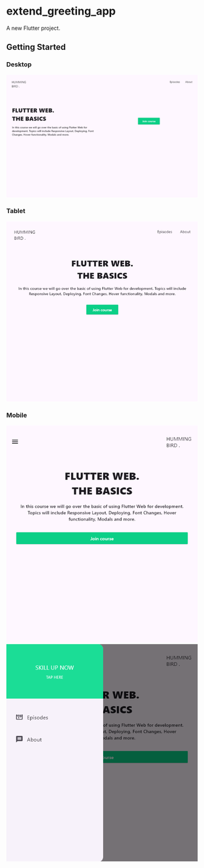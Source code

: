 # extend_greeting_app

A new Flutter project.

## Getting Started

### Desktop

![img_3.png](img_3.png)

### Tablet

![img_2.png](img_2.png)

### Mobile

![img.png](img.png)
![img_1.png](img_1.png)
